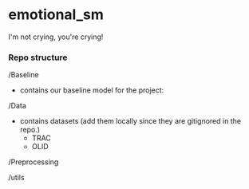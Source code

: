 # emotional_sm
I'm not crying, you're crying!



### Repo structure


/Baseline
- contains our baseline model for the project: 


/Data
- contains datasets (add them locally since they are gitignored in the repo.)
  - TRAC
  - OLID

/Preprocessing


/utils


